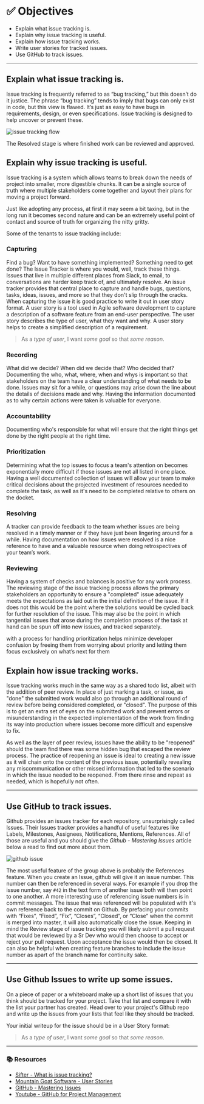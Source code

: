 # ✅ Objectives

- Explain what issue tracking is.
- Explain why issue tracking is useful.
- Explain how issue tracking works.
- Write user stories for tracked issues.
- Use GitHub to track issues.

<hr>

## Explain what issue tracking is.

Issue tracking is frequently referred to as “bug tracking,” but this doesn’t do it justice. The phrase “bug tracking” tends to imply that bugs can only exist in code, but this view is flawed. It’s just as easy to have bugs in requirements, design, or even specifications. Issue tracking is designed to help uncover or prevent these.

![issue tracking flow](https://students-gschool-production.s3.amazonaws.com/uploads/asset/file/408/issue-flow.png)

The Resolved stage is where finished work can be reviewed and approved.


## Explain why issue tracking is useful.

Issue tracking is a system which allows teams to break down the needs of project into smaller, more digestible chunks. It can be a single source of truth where multiple stakeholders come together and layout their plans for moving a project forward.

Just like adopting any process, at first it may seem a bit taxing, but in the long run it becomes second nature and can be an extremely useful point of contact and source of truth for organizing the nitty gritty.

Some of the tenants to issue tracking include:

### Capturing
Find a bug? Want to have something implemented? Something need to get done? The Issue Tracker is where you would, well, track these things.
Issues that live in multiple different places from Slack, to email, to conversations are harder keep track of, and ultimately resolve.
An issue tracker provides that central place to capture and handle bugs, questions, tasks, ideas, issues, and more so that they don't slip through the cracks.
When capturing the issue it is good practice to write it out in user story format. A user story is a tool used in Agile software development to capture a description of a software feature from an end-user perspective. The user story describes the type of user, what they want and why. A user story helps to create a simplified description of a requirement.

>As a _type of user_, I want _some goal_ so that _some reason_.

### Recording
What did we decide? When did we decide that? Who decided that?
Documenting the who, what, where, when and whys is important so that stakeholders on the team have a clear understanding of what needs to be done. Issues may sit for a while, or questions may arise down the line about the details of decisions made and why. Having the information documented as to why certain actions were taken is valuable for everyone.

### Accountability
Documenting who's responsible for what will ensure that the right things get done by the right people at the right time.

### Prioritization
Determining what the top issues to focus a team's attention on becomes exponentially more difficult if those issues are not all listed in one place.
Having a well documented collection of issues will allow your team to make critical decisions about the projected investment of resources needed to complete the task, as well as it's need to be completed relative to others on the docket.

### Resolving
A tracker can provide feedback to the team whether issues are being resolved in a timely manner or if they have just been lingering around for a while. Having documentation on how issues were resolved is a nice reference to have and a valuable resource when doing retrospectives of your team’s work.

### Reviewing
Having a system of checks and balances is positive for any work process. The reviewing stage of the issue tracking process allows the primary stakeholders an opportunity to ensure a "completed" issue adequately meets the expectations as laid out in the initial definition of the issue. If it does not this would be the point where the solutions would be cycled back for further resolution of the issue. This may also be the point in which tangential issues that arose during the completion process of the task at hand can be spun off into new issues, and tracked separately.


with a process for handling prioritization helps minimize developer confusion by freeing them from worrying about priority and letting them focus exclusively on what’s next for them


## Explain how issue tracking works.

Issue tracking works much in the same way as a shared todo list, albeit with the addition of peer review.
In place of just marking a task, or issue, as "done" the submitted work would also go through an additional round of review before being considered completed, or "closed".
The purpose of this is to get an extra set of eyes on the submitted work and prevent errors or misunderstanding in the expected implementation of the work from finding its way into production where issues become more difficult and expensive to fix.

As well as the layer of peer review, issues have the ability to be "reopened" should the team find there was some hidden bug that escaped the review process.
The practice of reopening an issue is ideal to creating a new issue as it will chain onto the content of the previous issue, potentially revealing any miscommunication or other missed information that led to the scenario in which the issue needed to be reopened.
From there rinse and repeat as needed, which is hopefully not often.

<hr>

## Use GitHub to track issues.

Github provides an issues tracker for each repository, unsurprisingly called Issues. Their Issues tracker provides a handful of useful features like Labels, Milestones, Assignees, Notifications, Mentions, References.
All of those are useful and you should give the *Github - Mastering Issues* article below a read to find out more about them.

![github issue](https://students-gschool-production.s3.amazonaws.com/uploads/asset/file/407/labels.png)

The most useful feature of the group above is probably the References feature. When you create an Issue, github will give it an issue number. This number can then be referenced in several ways. For example if you drop the issue number, say `#42` in the text form of another issue both will then point to one another. A more interesting use of referencing issue numbers is in commit messages. The issue that was referenced will be populated with it's own reference back to the commit on Github. By prefacing your commits with “Fixes”, “Fixed”, “Fix”, “Closes”, “Closed”, or “Close” when the commit is merged into master, it will also automatically close the issue. Keeping in mind the Review stage of issue tracking you will likely submit a pull request that would be reviewed by a Sr Dev who would then choose to accept or reject your pull request. Upon acceptance the issue would then be closed. It can also be helpful when creating feature branches to include the issue number as apart of the branch name for continuity sake.

<hr>

## Use Github Issues to write up some issues.

On a piece of paper or a whiteboard make up a short list of issues that you think should be tracked for your project. Take that list and compare it with the list your partner has created. Head over to your project's Github repo and write up the issues from your lists that feel like they should be tracked.

Your initial writeup for the issue should be in a User Story format:
>As a _type of user_, I want _some goal_ so that _some reason_.


<hr>

### 📚 Resources

- [Sifter - What is issue tracking?](https://sifterapp.com/academy/overview/why/)
- [Mountain Goat Software - User Stories](https://www.mountaingoatsoftware.com/agile/user-stories)
- [GitHub - Mastering Issues](https://guides.github.com/features/issues/)
- [Youtube - GitHub for Project Management](https://www.youtube.com/watch?v=6fByt0o4UYs&t=630)
